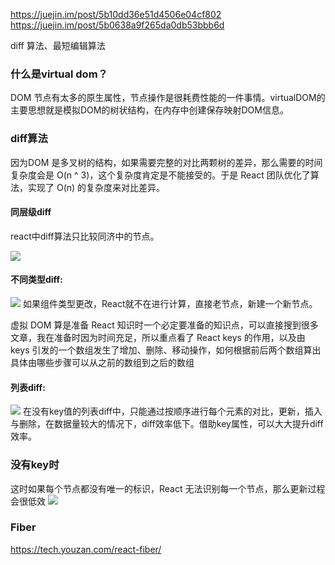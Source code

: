 https://juejin.im/post/5b10dd36e51d4506e04cf802
https://juejin.im/post/5b0638a9f265da0db53bbb6d

diff 算法、最短编辑算法

### 什么是virtual dom？

DOM 节点有太多的原生属性，节点操作是很耗费性能的一件事情。virtualDOM的主要思想就是模拟DOM的树状结构，在内存中创建保存映射DOM信息。

### diff算法

因为DOM 是多叉树的结构，如果需要完整的对比两颗树的差异，那么需要的时间复杂度会是 O(n ^ 3)，这个复杂度肯定是不能接受的。于是 React 团队优化了算法，实现了 O(n) 的复杂度来对比差异。

#### 同层级diff
react中diff算法只比较同济中的节点。

![](https://image-static.segmentfault.com/128/689/1286899590-56d41b839c27f_articlex)

#### 不同类型diff:
![](https://image-static.segmentfault.com/102/412/1024122964-56d474407bae6_articlex)
如果组件类型更改，React就不在进行计算，直接老节点，新建一个新节点。


虚拟 DOM 算是准备 React 知识时一个必定要准备的知识点，可以直接搜到很多文章，我在准备时因为时间充足，所以重点看了 React keys 的作用，以及由 keys 引发的一个数组发生了增加、删除、移动操作，如何根据前后两个数组算出具体由哪些步骤可以从之前的数组到之后的数组

#### 列表diff:
![](https://image-static.segmentfault.com/173/235/1732357161-56fe3484ebdaf_articlex)
在没有key值的列表diff中，只能通过按顺序进行每个元素的对比，更新，插入与删除，在数据量较大的情况下，diff效率低下。借助key属性，可以大大提升diff效率。

### 没有key时
这时如果每个节点都没有唯一的标识，React 无法识别每一个节点，那么更新过程会很低效
![](https://static001.infoq.cn/resource/image/c8/f9/c870788f72025a49a6781c5135df38f9.png)


### Fiber

https://tech.youzan.com/react-fiber/